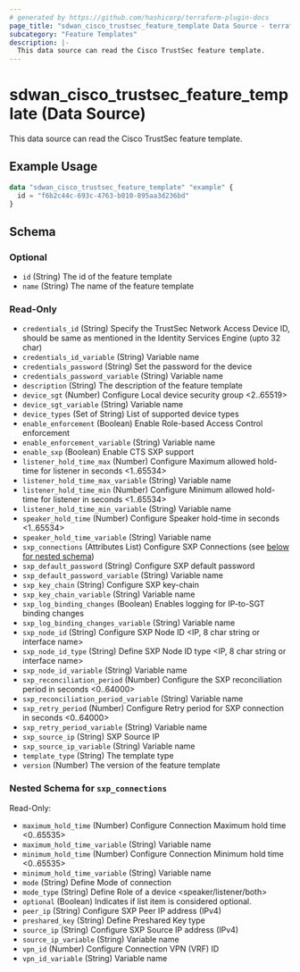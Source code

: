 ```yaml
---
# generated by https://github.com/hashicorp/terraform-plugin-docs
page_title: "sdwan_cisco_trustsec_feature_template Data Source - terraform-provider-sdwan"
subcategory: "Feature Templates"
description: |-
  This data source can read the Cisco TrustSec feature template.
---
```


# sdwan_cisco_trustsec_feature_template (Data Source)

This data source can read the Cisco TrustSec feature template.

## Example Usage

```terraform
data "sdwan_cisco_trustsec_feature_template" "example" {
  id = "f6b2c44c-693c-4763-b010-895aa3d236bd"
}
```

<!-- schema generated by tfplugindocs -->
## Schema

### Optional

- `id` (String) The id of the feature template
- `name` (String) The name of the feature template

### Read-Only

- `credentials_id` (String) Specify the TrustSec Network Access Device ID, should be same as mentioned in the Identity Services Engine (upto 32 char)
- `credentials_id_variable` (String) Variable name
- `credentials_password` (String) Set the password for the device
- `credentials_password_variable` (String) Variable name
- `description` (String) The description of the feature template
- `device_sgt` (Number) Configure Local device security group <2..65519>
- `device_sgt_variable` (String) Variable name
- `device_types` (Set of String) List of supported device types
- `enable_enforcement` (Boolean) Enable Role-based Access Control enforcement
- `enable_enforcement_variable` (String) Variable name
- `enable_sxp` (Boolean) Enable CTS SXP support
- `listener_hold_time_max` (Number) Configure Maximum allowed hold-time for listener in seconds <1..65534>
- `listener_hold_time_max_variable` (String) Variable name
- `listener_hold_time_min` (Number) Configure Minimum allowed hold-time for listener in seconds <1..65534>
- `listener_hold_time_min_variable` (String) Variable name
- `speaker_hold_time` (Number) Configure Speaker hold-time in seconds <1..65534>
- `speaker_hold_time_variable` (String) Variable name
- `sxp_connections` (Attributes List) Configure SXP Connections (see [below for nested schema](#nestedatt--sxp_connections))
- `sxp_default_password` (String) Configure SXP default password
- `sxp_default_password_variable` (String) Variable name
- `sxp_key_chain` (String) Configure SXP key-chain
- `sxp_key_chain_variable` (String) Variable name
- `sxp_log_binding_changes` (Boolean) Enables logging for IP-to-SGT binding changes
- `sxp_log_binding_changes_variable` (String) Variable name
- `sxp_node_id` (String) Configure SXP Node ID <IP, 8 char string or interface name>
- `sxp_node_id_type` (String) Define SXP Node ID type <IP, 8 char string or interface name>
- `sxp_node_id_variable` (String) Variable name
- `sxp_reconciliation_period` (Number) Configure the SXP reconciliation period in seconds <0..64000>
- `sxp_reconciliation_period_variable` (String) Variable name
- `sxp_retry_period` (Number) Configure Retry period for SXP connection in seconds <0..64000>
- `sxp_retry_period_variable` (String) Variable name
- `sxp_source_ip` (String) SXP Source IP
- `sxp_source_ip_variable` (String) Variable name
- `template_type` (String) The template type
- `version` (Number) The version of the feature template

<a id="nestedatt--sxp_connections"></a>
### Nested Schema for `sxp_connections`

Read-Only:

- `maximum_hold_time` (Number) Configure Connection Maximum hold time <0..65535>
- `maximum_hold_time_variable` (String) Variable name
- `minimum_hold_time` (Number) Configure Connection Minimum hold time <0..65535>
- `minimum_hold_time_variable` (String) Variable name
- `mode` (String) Define Mode of connection
- `mode_type` (String) Define Role of a device <speaker/listener/both>
- `optional` (Boolean) Indicates if list item is considered optional.
- `peer_ip` (String) Configure SXP Peer IP address (IPv4)
- `preshared_key` (String) Define Preshared Key type
- `source_ip` (String) Configure SXP Source IP address (IPv4)
- `source_ip_variable` (String) Variable name
- `vpn_id` (Number) Configure Connection VPN (VRF) ID
- `vpn_id_variable` (String) Variable name
